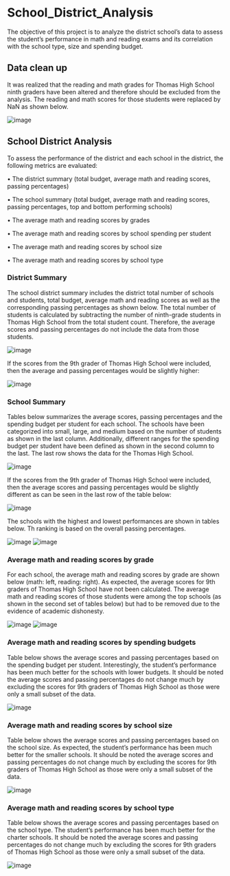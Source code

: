 # School_District_Analysis
The objective of this project is to analyze the district school’s data to assess the student’s performance in math and reading exams and its correlation with the school type, size and spending budget. 
## Data clean up 
It was realized that the reading and math grades for Thomas High School ninth graders have been altered and therefore should be excluded from the analysis. The reading and math scores for those students were replaced by NaN as shown below. 

![image](https://user-images.githubusercontent.com/103223944/166982683-b1e41895-5ffa-48e3-9028-c5aca2a91002.png)

##  School District Analysis
To assess the performance of the district and each school in the district, the following metrics are evaluated:

•	The district summary (total budget, average math and reading scores, passing percentages)

•	The school summary (total budget, average math and reading scores, passing percentages, top and bottom performing schools)

•	The average math and reading scores by grades

•	The average math and reading scores by school spending per student

•	The average math and reading scores by school size

•	The average math and reading scores by school type

### District Summary
The school district summary includes the district total number of schools and students, total budget, average math and reading scores as well as the corresponding passing percentages as shown below. The total number of students is calculated by subtracting the number of ninth-grade students in Thomas High School from the total student count. Therefore, the average scores and passing percentages do not include the data from those students.

![image](https://user-images.githubusercontent.com/103223944/166982797-43f65cd1-74d3-4f4f-a29b-03e2155b6953.png)

If the scores from the 9th grader of Thomas High School were included, then the average and passing percentages would be slightly higher:

![image](https://user-images.githubusercontent.com/103223944/166982820-290fb202-1198-4f27-85ec-7a973a476381.png)

### School Summary
Tables below summarizes the average scores, passing percentages and the spending budget per student for each school. The schools have been categorized into small, large, and medium based on the number of students as shown in the last column.  Additionally, different ranges for the spending budget per student have been defined as shown in the second column to the last. The last row shows the data for the Thomas High School. 

![image](https://user-images.githubusercontent.com/103223944/166982860-1cb23a75-dd38-43f5-aae8-1e6f17f827e0.png)

If the scores from the 9th grader of Thomas High School were included, then the average scores and passing percentages would be slightly different as can be seen in the last row of the table below:

![image](https://user-images.githubusercontent.com/103223944/166982897-8c7a5d8f-1171-48f1-9f29-5d55aea5227d.png)

The schools with the highest and lowest performances are shown in tables below. Th ranking is based on the overall passing percentages.

![image](https://user-images.githubusercontent.com/103223944/166982931-592175fa-af85-4903-8af5-7f3f40ef9704.png)
![image](https://user-images.githubusercontent.com/103223944/166982965-fb1b61cc-544a-43d7-af85-24b3ddc2cb66.png)

### Average math and reading scores by grade
For each school, the average math and reading scores by grade are shown below (math: left, reading: right). As expected, the average scores for 9th graders of Thomas High School have not been calculated. The average math and reading scores of those students were among the top schools (as shown in the second set of tables below) but had to be removed due to the evidence of academic dishonesty.

![image](https://user-images.githubusercontent.com/103223944/166983061-30747df2-a02a-4917-9f3e-33db18a75430.png)
![image](https://user-images.githubusercontent.com/103223944/166983127-9c543595-60a7-45f6-b45c-3480ca244dca.png)

### Average math and reading scores by spending budgets
Table below shows the average scores and passing percentages based on the spending budget per student. Interestingly, the student’s performance has been much better for the schools with lower budgets. It should be noted the average scores and passing percentages do not change much by excluding the scores for 9th graders of Thomas High School as those were only a small subset of the data.

![image](https://user-images.githubusercontent.com/103223944/166983188-2ecc6069-881d-44fa-b038-aa5daabbb612.png)

### Average math and reading scores by school size
Table below shows the average scores and passing percentages based on the school size. As expected, the student’s performance has been much better for the smaller schools. It should be noted the average scores and passing percentages do not change much by excluding the scores for 9th graders of Thomas High School as those were only a small subset of the data.

![image](https://user-images.githubusercontent.com/103223944/166983231-9b6d7b3e-112c-4383-bd11-23aa797dffca.png)

### Average math and reading scores by school type
Table below shows the average scores and passing percentages based on the school type. The student’s performance has been much better for the charter schools. It should be noted the average scores and passing percentages do not change much by excluding the scores for 9th graders of Thomas High School as those were only a small subset of the data.

![image](https://user-images.githubusercontent.com/103223944/166983256-81c82dbb-223c-44c1-a296-5c9d929003e0.png)

